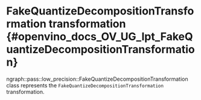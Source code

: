 # FakeQuantizeDecompositionTransformation transformation {#openvino_docs_OV_UG_lpt_FakeQuantizeDecompositionTransformation}

ngraph::pass::low_precision::FakeQuantizeDecompositionTransformation class represents the `FakeQuantizeDecompositionTransformation` transformation.
